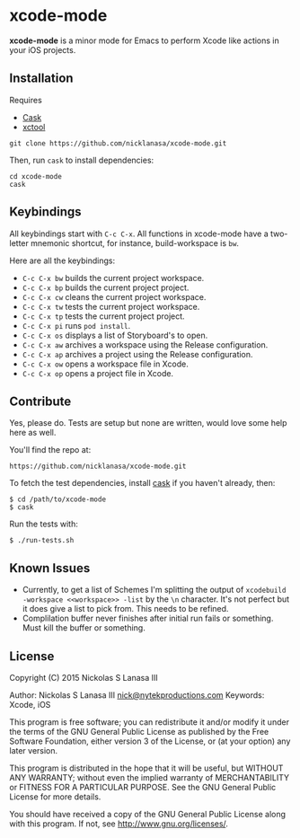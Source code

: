# xcode-mode

**xcode-mode** is a minor mode for Emacs to perform Xcode like actions in your iOS projects.

## Installation

Requires
* [Cask](https://github.com/cask/cask)
* [xctool](https://github.com/facebook/xctool)

```
git clone https://github.com/nicklanasa/xcode-mode.git
```

Then, run `cask` to install dependencies:

```
cd xcode-mode
cask
```

## Keybindings

All keybindings start with `C-c C-x`. All functions in xcode-mode have a two-letter mnemonic shortcut, for instance, build-workspace is `bw`.

Here are all the keybindings:

* `C-c C-x bw` builds the current project workspace.
* `C-c C-x bp` builds the current project project.
* `C-c C-x cw` cleans the current project workspace.
* `C-c C-x tw` tests the current project workspace.
* `C-c C-x tp` tests the current project project.
* `C-c C-x pi` runs `pod install`.
* `C-c C-x os` displays a list of Storyboard's to open.
* `C-c C-x aw` archives a workspace using the Release configuration.
* `C-c C-x ap` archives a project using the Release configuration.
* `C-c C-x ow` opens a workspace file in Xcode.
* `C-c C-x op` opens a project file in Xcode.

## Contribute

Yes, please do. Tests are setup but none are written, would love some help here as well.

You'll find the repo at:

    https://github.com/nicklanasa/xcode-mode.git

To fetch the test dependencies, install
[cask](https://github.com/rejeep/cask.el) if you haven't already,
then:

    $ cd /path/to/xcode-mode
    $ cask

Run the tests with:

    $ ./run-tests.sh

## Known Issues

* Currently, to get a list of Schemes I'm splitting the output of `xcodebuild -workspace <<workspace>> -list` by the `\n` character. It's not perfect but it does give a list to pick from. This needs to be refined.
* Complilation buffer never finishes after initial run fails or something. Must kill the buffer or something.

## License

Copyright (C) 2015 Nickolas S Lanasa III

Author: Nickolas S Lanasa III <nick@nytekproductions.com>
Keywords: Xcode, iOS

This program is free software; you can redistribute it and/or modify
it under the terms of the GNU General Public License as published by
the Free Software Foundation, either version 3 of the License, or
(at your option) any later version.

This program is distributed in the hope that it will be useful,
but WITHOUT ANY WARRANTY; without even the implied warranty of
MERCHANTABILITY or FITNESS FOR A PARTICULAR PURPOSE.  See the
GNU General Public License for more details.

You should have received a copy of the GNU General Public License
along with this program.  If not, see <http://www.gnu.org/licenses/>.


